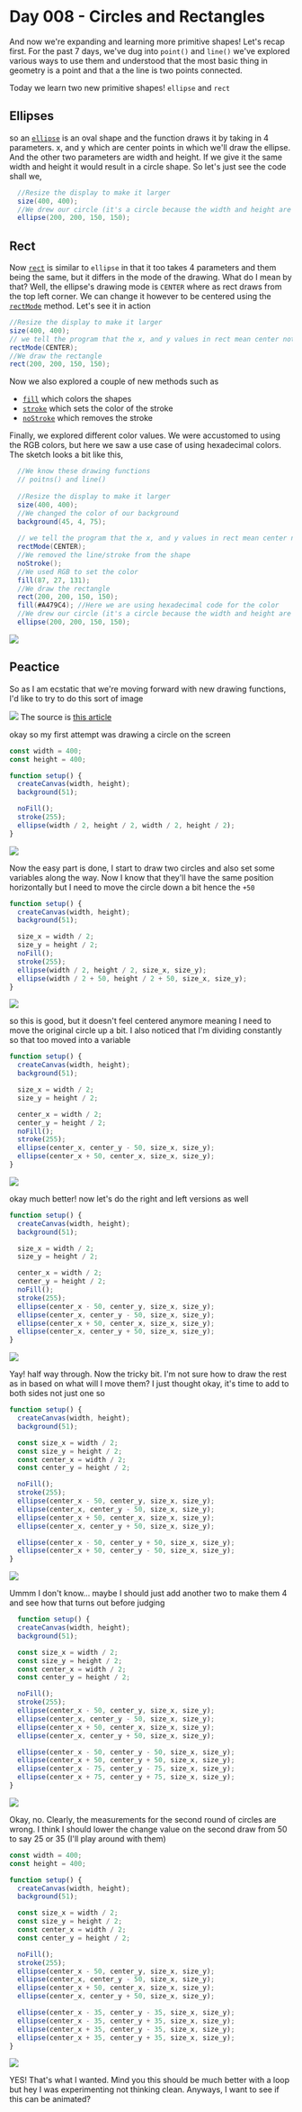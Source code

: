 # Day 008 - Circles and Rectangles
And now we're expanding and learning more primitive shapes! Let's recap first. For the past 7 days, we've dug into `point()` and
`line()` we've explored various ways to use them and understood that the most basic thing in geometry is a point and that a
the line is two points connected.

Today we learn two new primitive shapes! `ellipse` and `rect`

## Ellipses
so an [`ellipse`](https://p5js.org/reference/#/p5/ellipse) is an oval shape and the function draws it by taking in 4 parameters.
x, and y which are center points in which we'll draw the ellipse. And the other two parameters are width and height. If we give
it the same width and height it would result in a circle shape. So let's just see the code shall we,

```java
  //Resize the display to make it larger
  size(400, 400);
  //We drew our circle (it's a circle because the width and height are the same)
  ellipse(200, 200, 150, 150);
```

## Rect
Now [`rect`](https://p5js.org/reference/#/p5/rect) is similar to `ellipse` in that it too takes 4 parameters and them being
the same, but it differs in the mode of the drawing. What do I mean by that? Well, the ellipse's drawing mode is `CENTER` where 
as rect draws from the top left corner. We can change it however to be centered using the [`rectMode`](https://p5js.org/reference/#/p5/rectMode) 
method. Let's see it in action

```java
//Resize the display to make it larger
size(400, 400);
// we tell the program that the x, and y values in rect mean center not top-left
rectMode(CENTER);
//We draw the rectangle
rect(200, 200, 150, 150);
```

Now we also explored a couple of new methods such as
- [`fill`](https://p5js.org/reference/#/p5/fill) which colors the shapes
- [`stroke`](https://p5js.org/reference/#/p5/stroke) which sets the color of the stroke
- [`noStroke`](https://p5js.org/reference/#/p5/noStroke) which removes the stroke

Finally, we explored different color values. We were accustomed to using the RGB colors, but here we saw a use case of using 
hexadecimal colors. 
The sketch looks a bit like this,
``` java
  //We know these drawing functions
  // poitns() and line()
  
  //Resize the display to make it larger
  size(400, 400);
  //We changed the color of our background
  background(45, 4, 75);
  
  // we tell the program that the x, and y values in rect mean center not top-left
  rectMode(CENTER);
  //We removed the line/stroke from the shape
  noStroke();
  //We used RGB to set the color
  fill(87, 27, 131);
  //We draw the rectangle
  rect(200, 200, 150, 150);
  fill(#A479C4); //Here we are using hexadecimal code for the color  
  //We drew our circle (it's a circle because the width and height are the same)
  ellipse(200, 200, 150, 150);
```

![](https://github.com/athoug/art-daily/blob/main/art/day-008/day-8-result.png)

## Peactice
So as I am ecstatic that we're moving forward with new drawing functions, I'd like to try to do this sort of image

![](https://www.miskatonic.org/images/20141219-circles-r-12.png)
The source is [this article](https://www.miskatonic.org/2014/12/19/intersecting-circles/)

okay so my first attempt was drawing a circle on the screen 
```javascript
const width = 400;
const height = 400;

function setup() {
  createCanvas(width, height);
  background(51);

  noFill();
  stroke(255);
  ellipse(width / 2, height / 2, width / 2, height / 2);
}
```

![](https://github.com/athoug/art-daily/blob/main/art/day-008/attempt-1.png)

Now the easy part is done, I start to draw two circles and also set some variables along the way. Now I know that they'll have
the same position horizontally but I need to move the circle down a bit hence the `+50`
``` javascript
function setup() {
  createCanvas(width, height);
  background(51);

  size_x = width / 2;
  size_y = height / 2;
  noFill();
  stroke(255);
  ellipse(width / 2, height / 2, size_x, size_y);
  ellipse(width / 2 + 50, height / 2 + 50, size_x, size_y);
}
```

![](https://github.com/athoug/art-daily/blob/main/art/day-008/attempt-2.png)

so this is good, but it doesn't feel centered anymore meaning I need to move the original circle up a bit. I also noticed that
I'm dividing constantly so that too moved into a variable 
``` javascript
function setup() {
  createCanvas(width, height);
  background(51);

  size_x = width / 2;
  size_y = height / 2;

  center_x = width / 2;
  center_y = height / 2;
  noFill();
  stroke(255);
  ellipse(center_x, center_y - 50, size_x, size_y);
  ellipse(center_x + 50, center_x, size_x, size_y);
}
```

![](https://github.com/athoug/art-daily/blob/main/art/day-008/attempt-3.png)

okay much better! now let's do the right and left versions as well
``` javascript
function setup() {
  createCanvas(width, height);
  background(51);

  size_x = width / 2;
  size_y = height / 2;

  center_x = width / 2;
  center_y = height / 2;
  noFill();
  stroke(255);
  ellipse(center_x - 50, center_y, size_x, size_y);
  ellipse(center_x, center_y - 50, size_x, size_y);
  ellipse(center_x + 50, center_x, size_x, size_y);
  ellipse(center_x, center_y + 50, size_x, size_y);
}
```

![](https://github.com/athoug/art-daily/blob/main/art/day-008/attempt-4.png)

Yay! half way through. Now the tricky bit. I'm not sure how to draw the rest as in based on what will I move them? 
I just thought okay, it's time to add to both sides not just one so 
``` javascript
function setup() {
  createCanvas(width, height);
  background(51);

  const size_x = width / 2;
  const size_y = height / 2;
  const center_x = width / 2;
  const center_y = height / 2;

  noFill();
  stroke(255);
  ellipse(center_x - 50, center_y, size_x, size_y);
  ellipse(center_x, center_y - 50, size_x, size_y);
  ellipse(center_x + 50, center_x, size_x, size_y);
  ellipse(center_x, center_y + 50, size_x, size_y);

  ellipse(center_x - 50, center_y + 50, size_x, size_y);
  ellipse(center_x + 50, center_y - 50, size_x, size_y);
}
```

![](https://github.com/athoug/art-daily/blob/main/art/day-008/attempt-5.png)

Ummm I don't know... maybe I should just add another two to make them 4 and see how that turns out before judging
``` javascript
  function setup() {
  createCanvas(width, height);
  background(51);

  const size_x = width / 2;
  const size_y = height / 2;
  const center_x = width / 2;
  const center_y = height / 2;

  noFill();
  stroke(255);
  ellipse(center_x - 50, center_y, size_x, size_y);
  ellipse(center_x, center_y - 50, size_x, size_y);
  ellipse(center_x + 50, center_x, size_x, size_y);
  ellipse(center_x, center_y + 50, size_x, size_y);

  ellipse(center_x - 50, center_y - 50, size_x, size_y);
  ellipse(center_x + 50, center_y + 50, size_x, size_y);
  ellipse(center_x - 75, center_y - 75, size_x, size_y);
  ellipse(center_x + 75, center_y + 75, size_x, size_y);
}
```

![](https://github.com/athoug/art-daily/blob/main/art/day-008/attempt-6.png)

Okay, no. Clearly, the measurements for the second round of circles are wrong. I think I should lower the change value 
on the second draw from 50 to say 25 or 35 (I'll play around with them)
``` javascript
const width = 400;
const height = 400;

function setup() {
  createCanvas(width, height);
  background(51);

  const size_x = width / 2;
  const size_y = height / 2;
  const center_x = width / 2;
  const center_y = height / 2;

  noFill();
  stroke(255);
  ellipse(center_x - 50, center_y, size_x, size_y);
  ellipse(center_x, center_y - 50, size_x, size_y);
  ellipse(center_x + 50, center_x, size_x, size_y);
  ellipse(center_x, center_y + 50, size_x, size_y);

  ellipse(center_x - 35, center_y - 35, size_x, size_y);
  ellipse(center_x - 35, center_y + 35, size_x, size_y);
  ellipse(center_x + 35, center_y - 35, size_x, size_y);
  ellipse(center_x + 35, center_y + 35, size_x, size_y);
}
```

![](https://github.com/athoug/art-daily/blob/main/art/day-008/attempt-7.png)

YES! That's what I wanted. Mind you this should be much better with a loop but hey I 
was experimenting not thinking clean. Anyways, I want to see if this can be animated? 
